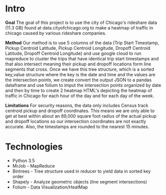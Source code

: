 # Intro

**Goal** 
The goal of this project is to use the city of Chicago's rideshare data 
(11.3 GB) found at data.cityofchicago.org to make a heatmap of traffic in chicago 
caused by various rideshare companies.

**Method** 
Our method is to use 5 columns of the data (Trip Start Timestamp, Pickup
Centroid Latitude, Pickup Centroid Longitude, Dropoff Centroid Latitude, Dropoff
Centroid Longitude) and use google cloud to run mapreduce to cluster the trips 
that have identical trip start timestamps and that also intersect meaning their 
pickup and dropoff locations form line segments that cross. Once we have this 
tree structure, which is a sorted key,value structure where the key is the date
and time and the values are the intersection points, we create convert the output
JSON to a pandas dataframe and use folium to imput the intersection points 
organized by date and then by time to create 2 heatmap HTML's depicting the 
heatmap of traffic in Chicago for each hour of the day and for each day of the week.

**Limitations**
For security reasons, the data only includes Census track centroid pickup and 
dropoff coordinates. This means we are only able to get at best within about
an 89,000 square foot radius of the actual pickup and dropoff locations so our 
intersection coordinates are not exactly accurate. Also, the timestamps are rounded
to the nearest 15 minutes. 

# Technologies
* Python 3.5
* MrJob - MapReduce
* Bintrees - Tree structure used in reducer to yield data in sorted key order
* Shapely - Analyze geometric objects (line segment intersections)
* Folium - Data Visualization/HeatMap

